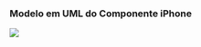 ### Modelo em UML do Componente iPhone





![](https://mermaid.ink/img/pako:eNptUk1v2zAM_SsGTx3mBokdx64PA4r2ssOKYh12KHxhLcYhIIuGLBVtsvz3KXaaevB00Bcf3-OTeIBaFEEJtca-v2dsLLaVicLgx50Yiq6v_3yLflJnRXkn9ofvuUY9h9x2aEnv5Bdp2orhWuaYB3ylBpXY78aRNeRGyDgPFcwhhzEaRV_pjV_YPmLDBq-enGXTRN7qLxcAKq5ZDNoHecXbF7yahJxHzXv8SD9HjlPpmclPaSc12gldh77_56IPrkftMfejvnY4_U9t_l6fcpqbwH6mML4lK1MrZBRNxTlkM9o7sZZYfsv-Yg9iCMktsgpfPPBX4HbUUgVl2CraoteugsqcoBi8P72bGkpnPcVgxTc7KLeo-3DynQrS5xa53JLi04Odm-i0xNChgfIAb1CuVsUiz9KsSJebJM3XRQzvUCZJuijyNEnX61WeLfNkc4xhLxJYl4tNdpOsk5si36RJnq2yge55CJ6qOv4FXT7bBQ?type=png)

